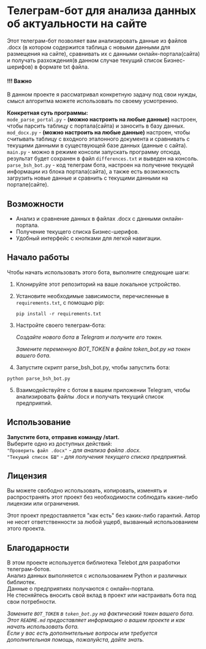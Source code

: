 # Телеграм-бот для анализа данных об актуальности на сайте

Этот телеграм-бот позволяет вам анализировать данные из файлов .docx (в котором содержится таблица с новыми данными для размещения на сайте), сравнивать их с данными онлайн-портала(сайта) и получать разхождения(в данном случае текущий список Бизнес-шерифов) в формате txt файла.

#### !!! Важно  
В данном проекте я рассматривал конкретную задачу под свои нужды,  
смысл алгоритма можете использовать по своему усмотрению.  

**Конкретная суть программы:**  
`mode_parse_portal.py` - **(можно настроить на любые данные)** настроен, чтобы парсить таблицу с портала(сайта) и заносить в базу данных.  
`mod_docx.py` - **(можно настроить на любые данные)** настроен, чтобы считывать таблицу с входного эталонного документа и сравнивать с текущими данными в существующей базе данных (данные с сайта).  
`main.py` - можно в режиме консоли запускать программу отсюда, результат будет сохранен в файл `differences.txt` и выведен на консоль.  
`parse_bsh_bot.py` - код телеграм бота, настроен на получение текущей информации из блока портала(сайта), а также есть возможность загрузить новые данные и сравнить с текущими данными на портале(сайте).  


## Возможности

- Анализ и сравнение данных в файлах .docx с данными онлайн-портала.
- Получение текущего списка Бизнес-шерифов.
- Удобный интерфейс с кнопками для легкой навигации.

## Начало работы

Чтобы начать использовать этого бота, выполните следующие шаги:

1. Клонируйте этот репозиторий на ваше локальное устройство.

2. Установите необходимые зависимости, перечисленные в `requirements.txt`, с помощью pip:

   ```shell
   pip install -r requirements.txt
   ```
3. Настройте своего телеграм-бота:

    *Создайте нового бота в Telegram и получите его токен.*

    *Замените переменную BOT_TOKEN в файле token_bot.py на токен вашего бота.*

4. Запустите скрипт parse_bsh_bot.py, чтобы запустить бота:
```shell
python parse_bsh_bot.py
```

5. Взаимодействуйте с ботом в вашем приложении Telegram, чтобы анализировать файлы .docx и получать текущий список предприятий.


## Использование

__Запустите бота, отправив команду /start.__  
Выберите одно из доступных действий:  
`"Проверить файл .docx"` - _для анализа файла .docx._  
`"Текущий список БШ"` - _для получения текущего списка предприятий._


## Лицензия

Вы можете свободно использовать, копировать, изменять и распространять этот проект без необходимости соблюдать какие-либо лицензии или ограничения.

Этот проект предоставляется "как есть" без каких-либо гарантий. 
Автор не несет ответственности за любой ущерб, вызванный использованием этого проекта.


## Благодарности

В этом проекте используется библиотека Telebot для разработки телеграм-ботов.  
Анализ данных выполняется с использованием Python и различных библиотек.  
Данные о предприятиях получаются с онлайн-портала.  
Не стесняйтесь вносить свой вклад в проект или настраивать бота под свои потребности.

_Замените `BOT_TOKEN` в `token_bot.py` на фактический токен вашего бота. Этот `README.md` предоставляет информацию о вашем проекте и как начать использовать бота._  
_Если у вас есть дополнительные вопросы или требуется дополнительная помощь, пожалуйста, дайте знать._
